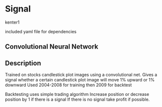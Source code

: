 Signal
==============

kenter1

included yaml file for dependencies

Convolutional Neural Network 
----------------------------

Description
----------------------------------
Trained on stocks candlestick plot images using a convolutional net.
Gives a signal whether a certain candlestick plot image will move 1% upward or 1% downward
Used 2004-2008 for training then 2009 for backtest

Backtesting uses simple trading algorithm
  Increase position or decrease position by 1 if there is a signal
  If there is no signal take profit if possible.

